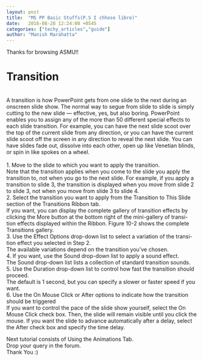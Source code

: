 ```yaml
---
layout: post
title:  "MS PP Basic Stuffs(P.S I chhose libre)"
date:   2016-08-28 12:24:00 +0545
categories: ["techy_articles","guide"]
author: "Manish Marahatta"
---
```

Thanks for browsing ASMU!!
<h1>Transition</h1><br>
A transition is how PowerPoint gets from one slide to the next during an 
onscreen slide show. The normal way to segue from slide to slide is simply 
cutting to the new slide — effective, yes, but also boring. PowerPoint enables 
you to assign any of the more than 50 different special effects to each slide 
transition. For example, you can have the next slide scoot over the top of the 
current slide from any direction, or you can have the current slide scoot off 
the screen in any direction to reveal the next slide. You can have slides fade 
out, dissolve into each other, open up like Venetian blinds, or spin in like 
spokes on a wheel.<br>
<br>
1. Move to the slide to which you want to apply the transition.<br>
Note that the transition applies when you come to the slide you apply 
the transition to, not when you go to the next slide. For example, if you 
apply a transition to slide 3, the transition is displayed when you move 
from slide 2 to slide 3, not when you move from slide 3 to slide 4.<br>
2. Select the transition you want to apply from the Transition to This 
Slide section of the Transitions Ribbon tab.<br>
If you want, you can display the complete gallery of transition effects by 
clicking the More button at the bottom right of the mini-gallery of transi-
tion effects displayed within the Ribbon. Figure 10-2 shows the complete 
Transitions gallery.<br>
3. Use the Effect Options drop-down list to select a variation of the transi-
tion effect you selected in Step 2.<br>
The available variations depend on the transition you’ve chosen.<br>
4.  If you want, use the Sound drop-down list to apply a sound effect.<br>
The Sound drop-down list lists a collection of standard transition 
sounds.<br>
5.  Use the Duration drop-down list to control how fast the transition 
should proceed.<br>
The default is 1 second, but you can specify a slower or faster speed if 
you want.<br>
6.  Use the On Mouse Click or After options to indicate how the transition 
should be triggered<br>
  If you want to control the pace of the slide show yourself, select the On 
Mouse Click check box. Then, the slide will remain visible until you click 
the mouse. If you want the slide to advance automatically after a delay, 
select the After check box and specify the time delay.<br>

Next tutorial consists of Using the Animations Tab.<br>
Drop your query in the forum.<br>
Thank You :) 